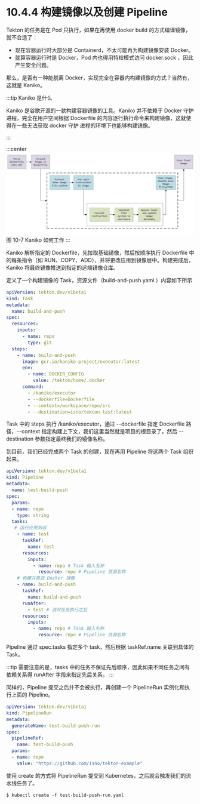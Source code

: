 # 10.4.4 构建镜像以及创建 Pipeline

Tekton 的任务是在 Pod 只执行，如果在再使用 docker build 的方式编译镜像，就不合适了：
- 现在容器运行时大部分是 Containerd，不太可能再为构建镜像安装 Docker。
- 就算容器运行时是 Docker，Pod 内也得用特权模式访问 docker.sock ，因此产生安全问题。

那么，是否有一种能脱离 Docker，实现完全在容器内构建镜像的方式？当然有，这就是 Kaniko。

:::tip Kaniko 是什么

Kaniko 是谷歌开源的一款构建容器镜像的工具。Kaniko 并不依赖于 Docker 守护进程，完全在用户空间根据 Dockerfile 的内容逐行执行命令来构建镜像，这就使得在一些无法获取 docker 守护 进程的环境下也能够构建镜像。

:::

:::center
  ![](../assets/kaniko.png)<br/>
  图 10-7 Kaniko 如何工作
:::

Kaniko 解析指定的 Dockerfile，先拉取基础镜像，然后按顺序执行 Dockerfile 中的每条指令（如 RUN、COPY、ADD），并将更改应用到镜像层中。构建完成后，Kaniko 将最终镜像推送到指定的远端镜像仓库。

定义了一个构建镜像的 Task，资源文件（build-and-push.yaml ）内容如下所示

```yaml
apiVersion: tekton.dev/v1beta1
kind: Task
metadata:
  name: build-and-push
spec:
  resources:
    inputs:
      - name: repo
        type: git
  steps:
    - name: build-and-push
      image: gcr.io/kaniko-project/executor:latest
      env:
        - name: DOCKER_CONFIG
          value: /tekton/home/.docker
      command:
        - /kaniko/executor
        - --dockerfile=Dockerfile
        - --context=/workspace/repo/src
        - --destination=isno/tekton-test:latest
```

Task 中的 steps 执行 /kaniko/executor，通过 --dockerfile 指定 Dockerfile 路径，--context 指定构建上下文，我们这里当然就是项目的根目录了，然后 --destination 参数指定最终我们的镜像名称。

到目前，我们已经完成两个 Task 的创建，现在再用 Pipeline 将这两个 Task 组织起来。

```yaml
apiVersion: tekton.dev/v1beta1
kind: Pipeline
metadata:
  name: test-build-push
spec:
  params:
  - name: repo
    type: string
  tasks:
   # 运行应用测试
    - name: test
      taskRef:
        name: test
      resources:
        inputs:
          - name: repo # Task 输入名称
            resource: repo # Pipeline 资源名称
    # 构建并推送 Docker 镜像
    - name: build-and-push
      taskRef:
        name: build-and-push
      runAfter:
        - test # 测试任务执行之后
      resources:
        inputs:
          - name: repo # Task 输入名称
            resource: repo # Pipeline 资源名称
```
Pipeline 通过 spec.tasks 指定多个 task，然后根据 taskRef.name 关联到具体的 Task。

:::tip <a/>
需要注意的是，tasks 中的任务不保证先后顺序，因此如果不同任务之间有依赖关系得 runAfter 字段来指定先后关系。
:::

同样的，Pipeline 提交之后并不会被执行，再创建一个 PipelineRun 实例化和执行上面的 Pipeline。
```yaml
apiVersion: tekton.dev/v1beta1
kind: PipelineRun
metadata:
  generateName: test-build-push-run
spec:
  pipelineRef:
    name: test-build-push
  params:
  - name: repo
    value: "https://github.com/isno/tekton-example"
```
使用 create 的方式将 PipelineRun 提交到 Kubernetes，之后就会触发我们的流水线任务了。

```
$ kubectl create -f test-build-push-run.yaml 
```
